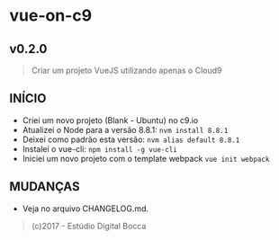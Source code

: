 # vue-on-c9 #
## v0.2.0 ##

> Criar um projeto VueJS utilizando apenas o Cloud9

## INÍCIO ##

- Criei um novo projeto (Blank - Ubuntu) no c9.io
- Atualizei o Node para a versão 8.8.1: `nvm install 8.8.1`
- Deixei como padrão esta versão: `nvm alias default 8.8.1`
- Instalei o vue-cli: `npm install -g vue-cli`
- Iniciei um novo projeto com o template webpack `vue init webpack`

## MUDANÇAS ##

- Veja no arquivo CHANGELOG.md.

> (c)2017 - Estúdio Digital Bocca